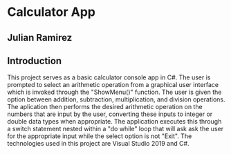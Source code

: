 # Calculator App
## Julian Ramirez

## Introduction


This project serves as a basic calculator console app in C#. The user is prompted to select an arithmetic operation from a graphical user interface which is invoked through the "ShowMenu()" function. The user is given the option between addition, subtraction, multiplication, and division operations. The aplication then performs the desired arithmetic operation on the numbers that are input by the user, converting these inputs to integer or double data types when appropriate. The application executes this through a switch statement nested within a "do while" loop that will ask ask the user for the appropriate input while the select option is not "Exit". The technologies used in this project are Visual Studio 2019 and C#.

